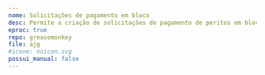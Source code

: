 ```yaml
---
nome: Solicitações de pagamento em bloco
desc: Permite a criação de solicitações de pagamento de peritos em bloco
eproc: true
repo: greasemonkey
file: ajg
#icone: noicon.svg
possui_manual: false
---
```


